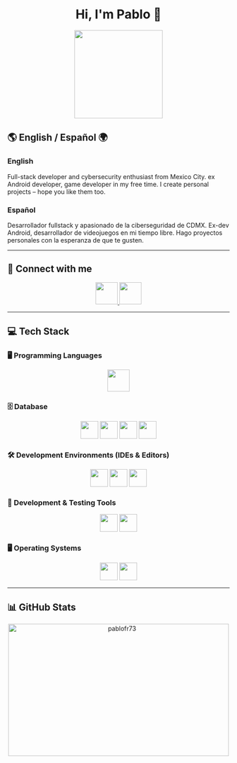 <h1 align="center">Hi, I'm Pablo 🐢</h1>

<p align="center">
  <img src="https://i.pinimg.com/originals/58/24/dc/5824dcc972593733f8d316ae623f0733.gif" height="200"/>
</p>

## 🌎 English / Español 🌍

### English
Full-stack developer and cybersecurity enthusiast from Mexico City. ex Android developer, game developer in my free time. I create personal projects – hope you like them too.

### Español
Desarrollador fullstack y apasionado de la ciberseguridad de CDMX. Ex-dev Android, desarrollador de videojuegos en mi tiempo libre. Hago proyectos personales con la esperanza de que te gusten.

---

## 📲 Connect with me

<p align="center">
  <a href="https://www.linkedin.com/in/pablofr73/" target="_blank">
    <img src="https://raw.githubusercontent.com/maurodesouza/profile-readme-generator/master/src/assets/icons/social/linkedin/default.svg" width="50"/>
  </a>
  <!-- <a href="https://x.com/PabloFR73" target="_blank">
    <img src="https://raw.githubusercontent.com/maurodesouza/profile-readme-generator/master/src/assets/icons/social/twitter/default.svg" width="50"/> -->
  </a>
  <a href="https://open.spotify.com/user/lordlierfrog73?si=4_g___9LRE-V3ZOONKnCcQ" target="_blank">
    <img src="https://upload.wikimedia.org/wikipedia/commons/8/84/Spotify_icon.svg" width="50"/>
  </a>
 <!-- <a href="#">
    <img src="https://raw.githubusercontent.com/maurodesouza/profile-readme-generator/master/src/assets/icons/social/instagram/default.svg" width="50"/>
  </a>
  <a href="#">
    <img src="https://raw.githubusercontent.com/maurodesouza/profile-readme-generator/master/src/assets/icons/social/telegram/default.svg" width="50"/>
  </a>
  <a href="#">
    <img src="https://raw.githubusercontent.com/maurodesouza/profile-readme-generator/master/src/assets/icons/social/youtube/default.svg" width="50"/>
  </a>
  <a href="#">
    <img src="https://raw.githubusercontent.com/maurodesouza/profile-readme-generator/master/src/assets/icons/social/discord/default.svg" width="50"/>
  </a> -->
</p>

---

## 💻 Tech Stack

### 🖥 Programming Languages
<p align="center">
  <img src="https://skillicons.dev/icons?i=js,kotlin,php,python,cs,java,nodejs,react,bootstrap,dotnet" height="50"/>
</p>

### 🗄 Database
<p align="center">
  <img src="https://cdn.jsdelivr.net/gh/devicons/devicon/icons/microsoftsqlserver/microsoftsqlserver-plain.svg" height="40"/>
  <img src="https://cdn.jsdelivr.net/gh/devicons/devicon/icons/postgresql/postgresql-original.svg" height="40"/>
  <img src="https://cdn.jsdelivr.net/gh/devicons/devicon/icons/oracle/oracle-original.svg" height="40"/>
  <img src="https://cdn.jsdelivr.net/gh/devicons/devicon/icons/mongodb/mongodb-original.svg" height="40"/>
</p>

### 🛠 Development Environments (IDEs & Editors)
<p align="center">
  <img src="https://cdn.jsdelivr.net/gh/devicons/devicon/icons/androidstudio/androidstudio-original.svg" height="40"/>
  <img src="https://cdn.jsdelivr.net/gh/devicons/devicon/icons/visualstudio/visualstudio-plain.svg" height="40"/>
  <img src="https://skillicons.dev/icons?i=unity,vscode" height="40"/>
</p>

### 🧪 Development & Testing Tools
<p align="center">
  <img src="https://cdn.simpleicons.org/postman/FF6C37" height="40"/>
  <img src="https://skillicons.dev/icons?i=selenium" height="40"/>
</p>

### 🖥 Operating Systems
<p align="center">
  <img src="https://cdn.jsdelivr.net/gh/devicons/devicon/icons/windows8/windows8-original.svg" height="40"/>
  <img src="https://cdn.jsdelivr.net/gh/devicons/devicon/icons/linux/linux-original.svg" height="40"/>
</p>

---

## 📊 GitHub Stats

<p align="center">
  <img src="https://github-readme-stats.vercel.app/api/top-langs?username=pablofr73&show_icons=true&locale=en&layout=compact" width="500" height="300" alt="pablofr73"/>
</p>

